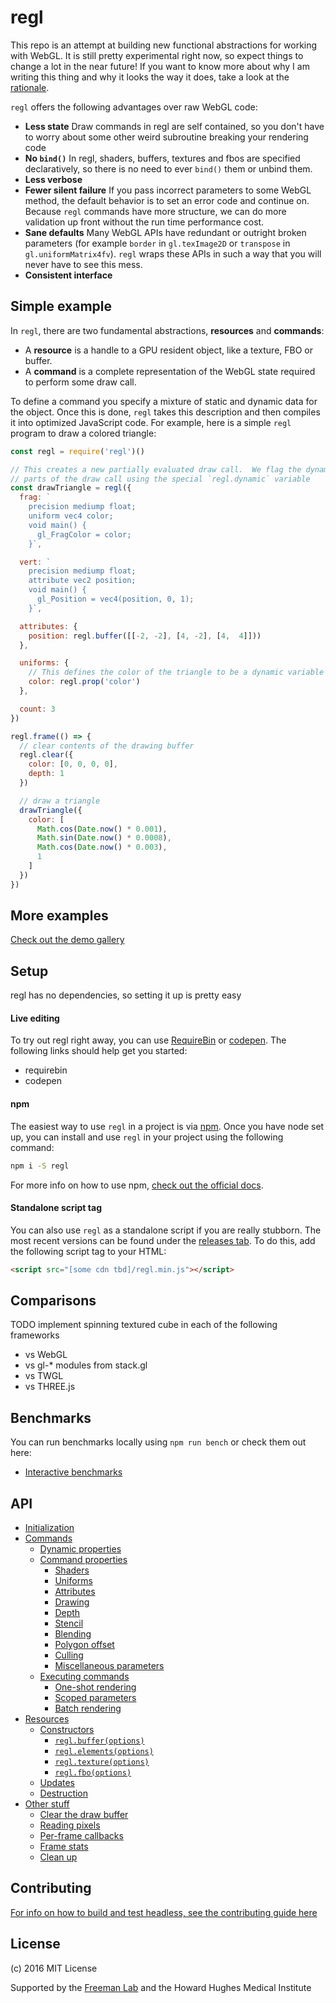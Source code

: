 # regl
This repo is an attempt at building new functional abstractions for working with WebGL.  It is still pretty experimental right now, so expect things to change a lot in the near future! If you want to know more about why I am writing this thing and why it looks the way it does, take a look at the [rationale](RATIONALE.md).

`regl` offers the following advantages over raw WebGL code:

* **Less state** Draw commands in regl are self contained, so you don't have to worry about some other weird subroutine breaking your rendering code
* **No `bind()`** In regl, shaders, buffers, textures and fbos are specified declaratively, so there is no need to ever `bind()` them or unbind them.
* **Less verbose**
* **Fewer silent failure** If you pass incorrect parameters to some WebGL method, the default behavior is to set an error code and continue on. Because `regl` commands have more structure, we can do more validation up front without the run time performance cost.
* **Sane defaults** Many WebGL APIs have redundant or outright broken parameters (for example `border` in `gl.texImage2D` or `transpose` in `gl.uniformMatrix4fv`). `regl` wraps these APIs in such a way that you will never have to see this mess.
* **Consistent interface**

## Simple example

In `regl`, there are two fundamental abstractions, **resources** and **commands**:

* A **resource** is a handle to a GPU resident object, like a texture, FBO or buffer.
* A **command** is a complete representation of the WebGL state required to perform some draw call.

To define a command you specify a mixture of static and dynamic data for the object. Once this is done, `regl` takes this description and then compiles it into optimized JavaScript code.  For example, here is a simple `regl` program to draw a colored triangle:

```JavaScript
const regl = require('regl')()

// This creates a new partially evaluated draw call.  We flag the dynamic
// parts of the draw call using the special `regl.dynamic` variable
const drawTriangle = regl({
  frag: `
    precision mediump float;
    uniform vec4 color;
    void main() {
      gl_FragColor = color;
    }`,

  vert: `
    precision mediump float;
    attribute vec2 position;
    void main() {
      gl_Position = vec4(position, 0, 1);
    }`,

  attributes: {
    position: regl.buffer([[-2, -2], [4, -2], [4,  4]]))
  },

  uniforms: {
    // This defines the color of the triangle to be a dynamic variable
    color: regl.prop('color')
  },

  count: 3
})

regl.frame(() => {
  // clear contents of the drawing buffer
  regl.clear({
    color: [0, 0, 0, 0],
    depth: 1
  })

  // draw a triangle
  drawTriangle({
    color: [
      Math.cos(Date.now() * 0.001),
      Math.sin(Date.now() * 0.0008),
      Math.cos(Date.now() * 0.003),
      1
    ]
  })
})
```

## More examples

[Check out the demo gallery](https://mikolalysenko.github.io/regl/www/gallery.html)

## Setup

regl has no dependencies, so setting it up is pretty easy

#### Live editing
To try out regl right away, you can use [RequireBin](http://requirebin.com/) or [codepen](http://codepen.io/).  The following links should help get you started:

* requirebin
* codepen

#### npm
The easiest way to use `regl` in a project is via [npm](http://npmjs.com).  Once you have node set up, you can install and use `regl` in your project using the following command:

```sh
npm i -S regl
```

For more info on how to use npm, [check out the official docs](https://docs.npmjs.com/).

#### Standalone script tag
You can also use `regl` as a standalone script if you are really stubborn.  The most recent versions can be found under the [releases tab](releases).  To do this, add the following script tag to your HTML:

```html
<script src="[some cdn tbd]/regl.min.js"></script>
```

## Comparisons

TODO implement spinning textured cube in each of the following frameworks

* vs WebGL
* vs gl-* modules from stack.gl
* vs TWGL
* vs THREE.js

## Benchmarks
You can run benchmarks locally using `npm run bench` or check them out here:

* [Interactive benchmarks](https://mikolalysenko.github.io/regl/www/bench.html)

## API

* [Initialization](#initialization)
* [Commands](#commands)
  + [Dynamic properties](#dynamic-properties)
  + [Command properties](#command-properties)
    - [Shaders](#shaders)
    - [Uniforms](#uniforms)
    - [Attributes](#attributes)
    - [Drawing](#drawing)
    - [Depth](#depth)
    - [Stencil](#stencil)
    - [Blending](#blending)
    - [Polygon offset](#polygon-offset)
    - [Culling](#culling)
    - [Miscellaneous parameters](#miscellaneous-parameters)
  + [Executing commands](#executing-commands)
    - [One-shot rendering](#one-shot-rendering)
    - [Scoped parameters](#scoped-parameters)
    - [Batch rendering](#batch-rendering)
* [Resources](#resources)
  + [Constructors](#constructors)
    - [`regl.buffer(options)`](#-reglbuffer-options--)
    - [`regl.elements(options)`](#-reglelements-options--)
    - [`regl.texture(options)`](#-regltexture-options--)
    - [`regl.fbo(options)`](#-reglfbo-options--)
  + [Updates](#updates)
  + [Destruction](#destruction)
* [Other stuff](#other-properties)
  + [Clear the draw buffer](#clear-the-draw-buffer)
  + [Reading pixels](#reading-pixels)
  + [Per-frame callbacks](#per-frame-callbacks)
  + [Frame stats](#frame-stats)
  + [Clean up](#clean-up)

## Contributing

[For info on how to build and test headless, see the contributing guide here](DEVELOPING.md)

## License
(c) 2016 MIT License

Supported by the [Freeman Lab](https://www.janelia.org/lab/freeman-lab) and the Howard Hughes Medical Institute
